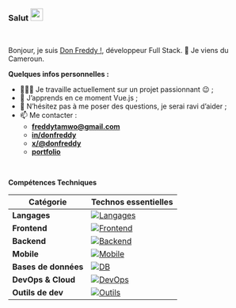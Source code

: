 ### Salut <img src="https://media.giphy.com/media/hvRJCLFzcasrR4ia7z/giphy.gif" width="25px">

<br />

Bonjour, je suis [Don Freddy !](https://donfreddy.vercel.app), développeur Full Stack. 🚀 Je viens du Cameroun.

**Quelques infos personnelles :**

- 👨🏽‍💻 Je travaille actuellement sur un projet passionnant 😉 ;  
- 🌱 J’apprends en ce moment Vue.js ;  
- 💬 N’hésitez pas à me poser des questions, je serai ravi d’aider ;  
- 📫 Me contacter :
  - **<freddytamwo@gmail.com>**
  - **[in/donfreddy](https://www.linkedin.com/in/donfreddy/)**
  - **[x/@donfreddy](https://x.com/don_freddy_)**
  - **[portfolio](https://donfreddy.vercel.app)**
 
<br />
 
**Compétences Techniques**
 
| **Catégorie**           | **Technos essentielles**                                                                                           |
|-------------------------|-------------------------------------------------------------------------------------------------------------------|
| **Langages**            | [![Langages](https://skillicons.dev/icons?i=ts,js,dart,kotlin,java)](https://skillicons.dev)                       |
| **Frontend**            | [![Frontend](https://skillicons.dev/icons?i=html,css,vue,nuxtjs,tailwind)](https://skillicons.dev)                  |
| **Backend**             | [![Backend](https://skillicons.dev/icons?i=nodejs,nestjs,spring,graphql)](https://skillicons.dev)                   |
| **Mobile**              | [![Mobile](https://skillicons.dev/icons?i=androidstudio,flutter)](https://skillicons.dev)                           |
| **Bases de données**    | [![DB](https://skillicons.dev/icons?i=mysql,postgres,mongodb,redis)](https://skillicons.dev)                        |
| **DevOps & Cloud**      | [![DevOps](https://skillicons.dev/icons?i=aws,docker,kubernetes,bash,githubactions,terraform,vercel)](https://skillicons.dev) |
| **Outils de dev**       | [![Outils](https://skillicons.dev/icons?i=git,postman,pnpm,yarn,figma,vscode,idea,webstorm)](https://skillicons.dev) |

<!--
**Donfreddy/Donfreddy** is a ✨ _special_ ✨ repository because its `README.md` (this file) appears on your GitHub profile.

If you like what I do, maybe consider buying me a coffee/tea 🥺👉👈

<a href="https://www.buymeacoffee.com/" target="_blank"><img src="https://cdn.buymeacoffee.com/buttons/v2/default-red.png" alt="Buy Me A Coffee" width="150" ></a>

- 📝[Resume](https://drive.google.com/)

Here are some ideas to get you started:

- 🔭 I’m currently working on ...
- 🌱 I’m currently learning ...
- 👯 I’m looking to collaborate on ...
- 🤔 I’m looking for help with ...
- 💬 Ask me about ...
- 📫 How to reach me: ...
- 😄 Pronouns: ...
- ⚡ Fun fact: ...

&#x1f4c8; GitHub Stats[

![Don Freddy 's Github Stats](https://github-readme-stats.vercel.app/api?username=Donfreddy&show_icons=true&theme=radical)
-->



